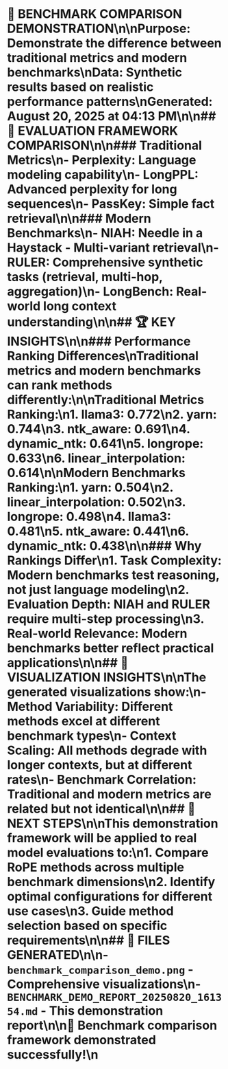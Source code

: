 # 🎯 BENCHMARK COMPARISON DEMONSTRATION\n\n**Purpose**: Demonstrate the difference between traditional metrics and modern benchmarks\n**Data**: Synthetic results based on realistic performance patterns\n**Generated**: August 20, 2025 at 04:13 PM\n\n## 🔄 EVALUATION FRAMEWORK COMPARISON\n\n### Traditional Metrics\n- **Perplexity**: Language modeling capability\n- **LongPPL**: Advanced perplexity for long sequences\n- **PassKey**: Simple fact retrieval\n\n### Modern Benchmarks\n- **NIAH**: Needle in a Haystack - Multi-variant retrieval\n- **RULER**: Comprehensive synthetic tasks (retrieval, multi-hop, aggregation)\n- **LongBench**: Real-world long context understanding\n\n## 🏆 KEY INSIGHTS\n\n### Performance Ranking Differences\nTraditional metrics and modern benchmarks can rank methods differently:\n\n**Traditional Metrics Ranking:**\n1. llama3: 0.772\n2. yarn: 0.744\n3. ntk_aware: 0.691\n4. dynamic_ntk: 0.641\n5. longrope: 0.633\n6. linear_interpolation: 0.614\n\n**Modern Benchmarks Ranking:**\n1. yarn: 0.504\n2. linear_interpolation: 0.502\n3. longrope: 0.498\n4. llama3: 0.481\n5. ntk_aware: 0.441\n6. dynamic_ntk: 0.438\n\n### Why Rankings Differ\n1. **Task Complexity**: Modern benchmarks test reasoning, not just language modeling\n2. **Evaluation Depth**: NIAH and RULER require multi-step processing\n3. **Real-world Relevance**: Modern benchmarks better reflect practical applications\n\n## 🎨 VISUALIZATION INSIGHTS\n\nThe generated visualizations show:\n- **Method Variability**: Different methods excel at different benchmark types\n- **Context Scaling**: All methods degrade with longer contexts, but at different rates\n- **Benchmark Correlation**: Traditional and modern metrics are related but not identical\n\n## 🚀 NEXT STEPS\n\nThis demonstration framework will be applied to real model evaluations to:\n1. **Compare RoPE methods** across multiple benchmark dimensions\n2. **Identify optimal configurations** for different use cases\n3. **Guide method selection** based on specific requirements\n\n## 📁 FILES GENERATED\n\n- `benchmark_comparison_demo.png` - Comprehensive visualizations\n- `BENCHMARK_DEMO_REPORT_20250820_161354.md` - This demonstration report\n\n🎉 **Benchmark comparison framework demonstrated successfully!**\n